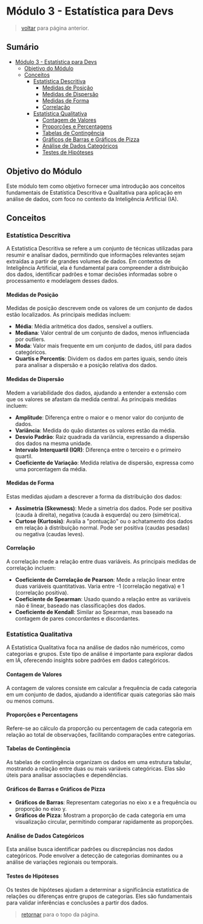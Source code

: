 # Módulo 3 - Estatística para Devs

> [voltar](../../README.md) para página anterior.

## Sumário

- [Módulo 3 - Estatística para Devs](#módulo-3---estatística-para-devs)
  - [Objetivo do Módulo](#objetivo-do-módulo)
  - [Conceitos](#conceitos)
    - [Estatística Descritiva](#estatística-descritiva)
      - [Medidas de Posição](#medidas-de-posição)
      - [Medidas de Dispersão](#medidas-de-dispersão)
      - [Medidas de Forma](#medidas-de-forma)
      - [Correlação](#correlação)
    - [Estatística Qualitativa](#estatística-qualitativa)
      - [Contagem de Valores](#contagem-de-valores)
      - [Proporções e Percentagens](#proporções-e-percentagens)
      - [Tabelas de Contingência](#tabelas-de-contingência)
      - [Gráficos de Barras e Gráficos de Pizza](#gráficos-de-barras-e-gráficos-de-pizza)
      - [Análise de Dados Categóricos](#análise-de-dados-categóricos)
      - [Testes de Hipóteses](#testes-de-hipóteses)


## Objetivo do Módulo

Este módulo tem como objetivo fornecer uma introdução aos conceitos fundamentais de Estatística Descritiva e Qualitativa para aplicação em análise de dados, com foco no contexto da Inteligência Artificial (IA).

## Conceitos

### Estatística Descritiva

A Estatística Descritiva se refere a um conjunto de técnicas utilizadas para resumir e analisar dados, permitindo que informações relevantes sejam extraídas a partir de grandes volumes de dados. Em contextos de Inteligência Artificial, ela é fundamental para compreender a distribuição dos dados, identificar padrões e tomar decisões informadas sobre o processamento e modelagem desses dados.

#### Medidas de Posição

Medidas de posição descrevem onde os valores de um conjunto de dados estão localizados. As principais medidas incluem:

- **Média**: Média aritmética dos dados, sensível a outliers.
- **Mediana**: Valor central de um conjunto de dados, menos influenciada por outliers.
- **Moda**: Valor mais frequente em um conjunto de dados, útil para dados categóricos.
- **Quartis e Percentis**: Dividem os dados em partes iguais, sendo úteis para analisar a dispersão e a posição relativa dos dados.

#### Medidas de Dispersão

Medem a variabilidade dos dados, ajudando a entender a extensão com que os valores se afastam da medida central. As principais medidas incluem:

- **Amplitude**: Diferença entre o maior e o menor valor do conjunto de dados.
- **Variância**: Medida do quão distantes os valores estão da média.
- **Desvio Padrão**: Raiz quadrada da variância, expressando a dispersão dos dados na mesma unidade.
- **Intervalo Interquartil (IQR)**: Diferença entre o terceiro e o primeiro quartil.
- **Coeficiente de Variação**: Medida relativa de dispersão, expressa como uma porcentagem da média.

#### Medidas de Forma

Estas medidas ajudam a descrever a forma da distribuição dos dados:

- **Assimetria (Skewness)**: Mede a simetria dos dados. Pode ser positiva (cauda à direita), negativa (cauda à esquerda) ou zero (simétrica).
- **Curtose (Kurtosis)**: Avalia a "pontuação" ou o achatamento dos dados em relação à distribuição normal. Pode ser positiva (caudas pesadas) ou negativa (caudas leves).

#### Correlação

A correlação mede a relação entre duas variáveis. As principais medidas de correlação incluem:

- **Coeficiente de Correlação de Pearson**: Mede a relação linear entre duas variáveis quantitativas. Varia entre -1 (correlação negativa) e 1 (correlação positiva).
- **Coeficiente de Spearman**: Usado quando a relação entre as variáveis não é linear, baseado nas classificações dos dados.
- **Coeficiente de Kendall**: Similar ao Spearman, mas baseado na contagem de pares concordantes e discordantes.

### Estatística Qualitativa

A Estatística Qualitativa foca na análise de dados não numéricos, como categorias e grupos. Este tipo de análise é importante para explorar dados em IA, oferecendo insights sobre padrões em dados categóricos.

#### Contagem de Valores

A contagem de valores consiste em calcular a frequência de cada categoria em um conjunto de dados, ajudando a identificar quais categorias são mais ou menos comuns.

#### Proporções e Percentagens

Refere-se ao cálculo da proporção ou percentagem de cada categoria em relação ao total de observações, facilitando comparações entre categorias.

#### Tabelas de Contingência

As tabelas de contingência organizam os dados em uma estrutura tabular, mostrando a relação entre duas ou mais variáveis categóricas. Elas são úteis para analisar associações e dependências.

#### Gráficos de Barras e Gráficos de Pizza

- **Gráficos de Barras**: Representam categorias no eixo x e a frequência ou proporção no eixo y.
- **Gráficos de Pizza**: Mostram a proporção de cada categoria em uma visualização circular, permitindo comparar rapidamente as proporções.

#### Análise de Dados Categóricos

Esta análise busca identificar padrões ou discrepâncias nos dados categóricos. Pode envolver a detecção de categorias dominantes ou a análise de variações regionais ou temporais.

#### Testes de Hipóteses

Os testes de hipóteses ajudam a determinar a significância estatística de relações ou diferenças entre grupos de categorias. Eles são fundamentais para validar inferências e conclusões a partir dos dados.

> [retornar](#módulo-3---estatística-para-devs) para o topo da página.

